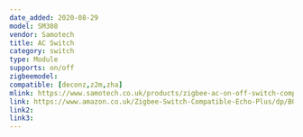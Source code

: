 ```yaml
---
date_added: 2020-08-29
model: SM308
vendor: Samotech
title: AC Switch
category: switch
type: Module
supports: on/off
zigbeemodel:
compatible: [deconz,z2m,zha]
mlink: https://www.samotech.co.uk/products/zigbee-ac-on-off-switch-compatible-with-philips-hue-amazon-echo-plus-and-echo-show-2nd-gen/
link: https://www.amazon.co.uk/Zigbee-Switch-Compatible-Echo-Plus/dp/B07XJRBJXT
link2: 
link3: 
---
```

